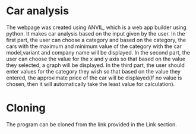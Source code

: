 # Car analysis
The webpage was created using ANVIL, which is a web app builder using python. 
It makes car analysis based on the input given by the user. 
In the first part, the user can choose a category and based on the category, the cars with the maximum and minimum value of the category with the car model,variant and company name will be displayed. 
In the second part, the user can choose the value for the x and y axis so that based on the value they selected, a graph will be displayed. 
In the third part, the user should enter values for the category they wish so that based on the value they entered, the approximate price of the car will be displayed(If no value is chosen, then it will automatically take the least value for calculation).

# Cloning
The program can be cloned from the link provided in the Link section.
